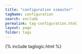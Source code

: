 ```yaml
---
title: "configuration simaster"
tagName: configuration
search: exclude
permalink: tag-configuration.html
layout: page
folder: tags
---
```

{% include taglogic.html %}